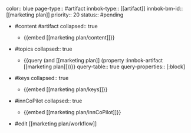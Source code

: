 color:: blue
page-type:: #artifact
innbok-type:: [[artifact]]
innbok-bm-id:: [[marketing plan]]
priority:: 20
status:: #pending

- #content #artifact
  collapsed:: true
	- {{embed [[marketing plan/content]]}}
- #topics
   collapsed:: true
    - {{query (and [[marketing plan]] (property :innbok-artifact [[marketing plan]]))}}
      query-table:: true
      query-properties:: [:block]
- #keys
  collapsed:: true
	- {{embed [[marketing plan/keys]]}}
- #innCoPilot
   collapsed:: true
	 - {{embed [[marketing plan/innCoPilot]]}}

- #edit [[marketing plan/workflow]]

